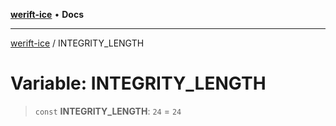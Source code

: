 [**werift-ice**](../README.md) • **Docs**

***

[werift-ice](../globals.md) / INTEGRITY\_LENGTH

# Variable: INTEGRITY\_LENGTH

> `const` **INTEGRITY\_LENGTH**: `24` = `24`
